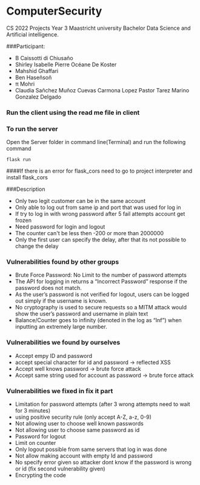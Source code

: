 # ComputerSecurity
CS 2022 Projects Year 3 Maastricht university Bachelor Data Science and Artificial intelligence.

###Participant:
* B Caissotti di Chiusaño
* Shirley Isabelle Pierre Océane De Koster 
* Mahshid Ghaffari
* Ben Haseñsoñ
* π  Mohri
* Claudia Sañchez Muñoz Cuevas Carmona Lopez Pastor Tarez Marino Gonzalez Delgado 

### Run the client using the read me file in client  

### To run the server
Open the Server folder in command line(Terminal) and run the following command
```
flask run
```
####If there is an error for flask_cors need to go to project interpreter and install flask_cors

###Description 
* Only two legit customer can be in the same account
* Only able to log out from same ip and port that was used for log in 
* If try to log in with wrong password after 5 fail attempts account get frozen
* Need password for login and logout 
* The counter can't be less then -200 or more than 2000000 
* Only the first user can specify the delay, after that its not possible to change the delay

### Vulnerabilities found by other groups
* Brute Force Password: No Limit to the number of password attempts 
* The API for logging in returns a “Incorrect Password” response if the password does not match.
* As the user’s password is not verified for logout, users can be logged out simply if the username is known.
* No cryptography is used to secure requests so a MITM attack would show the user’s password and username in plain text
* Balance/Counter goes to infinity (denoted in the log as “Inf”) when inputting an extremely large
number.


### Vulnerabilities we found by ourselves
* Accept empy ID and password 
* accept special character for id and password &#8594; reflected XSS 
* Accept well knows password &#8594; brute force attack
* Accept same string used for account as password &#8594; brute force attack

### Vulnerabilities we fixed in fix it part
* Limitation for password attempts (after 3 wrong attempts need to wait for 3 minutes)
* using positive security rule (only accept A-Z, a-z, 0-9)
* Not allowing user to choose well known passwords
* Not allowing user to choose same password as id
* Password for logout 
* Limit on counter 
* Only logout possible from same servers that log in was done
* Not allow making account with empty Id and password 
* No specify error given so attacker dont know if the password is wrong or id (fix second vulnerability given)
* Encrypting the code 

